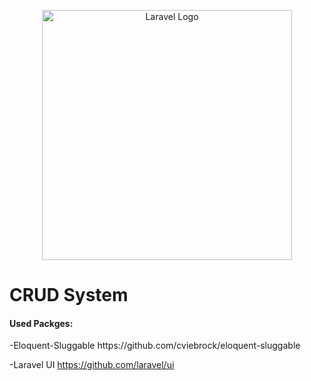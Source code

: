 <p align="center"><a href="https://laravel.com" target="_blank"><img src="https://raw.githubusercontent.com/laravel/art/master/logo-lockup/5%20SVG/2%20CMYK/1%20Full%20Color/laravel-logolockup-cmyk-red.svg" width="400" alt="Laravel Logo"></a></p>

<h1>CRUD System</h1>
<h4>Used Packges:</h4>
-Eloquent-Sluggable
https://github.com/cviebrock/eloquent-sluggable

-Laravel UI
https://github.com/laravel/ui
